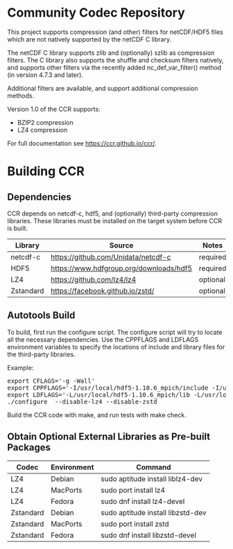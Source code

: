 # Community Codec Repository

This project supports compression (and other) filters for netCDF/HDF5
files which are not natively supported by the netCDF C library.

The netCDF C library supports zlib and (optionally) szlib as
compression filters. The C library also supports the shuffle and
checksum filters natively, and supports other filters via the recently
added nc_def_var_filter() method (in version 4.7.3 and later).

Additional filters are available, and support additional compression
methods.

Version 1.0 of the CCR supports:
* BZIP2 compression
* LZ4 compression

For full documentation see https://ccr.github.io/ccr/.

# Building CCR

## Dependencies

CCR depends on netcdf-c, hdf5, and (optionally) third-party
compression libraries. These libraries must be installed on the target
system before CCR is built.

Library   | Source                                    | Notes
--------- |-------                                    | -----
netcdf-c  | https://github.com/Unidata/netcdf-c       | required
HDF5      | https://www.hdfgroup.org/downloads/hdf5   | required
LZ4       | https://github.com/lz4/lz4                | optional
Zstandard | https://facebook.github.io/zstd/          | optional 

## Autotools Build

To build, first run the configure script. The configure script will
try to locate all the necessary dependencies. Use the CPPFLAGS and
LDFLAGS environment variables to specify the locations of include and
library files for the third-party libraries.

Example:
<pre>
export CFLAGS='-g -Wall'
export CPPFLAGS='-I/usr/local/hdf5-1.10.6_mpich/include -I/usr/local/netcdf-c-4.7.4_hdf5-1.10.6_szip_mpich/include'
export LDFLAGS='-L/usr/local/hdf5-1.10.6_mpich/lib -L/usr/local/netcdf-c-4.7.4_hdf5-1.10.6_szip_mpich/lib'
./configure  --disable-lz4 --disable-zstd 
</pre>

Build the CCR code with make, and run tests with make check.

## Obtain Optional External Libraries as Pre-built Packages

Codec     |  Environment | Command
--------- |------------- | ---------------
LZ4       |  Debian      | sudo aptitude install liblz4-dev
LZ4       |  MacPorts    | sudo port install lz4
LZ4       |  Fedora	 | sudo dnf install lz4-devel
Zstandard |  Debian	 | sudo aptitude install libzstd-dev
Zstandard |  MacPorts	 | sudo port install zstd
Zstandard |  Fedora	 | sudo dnf install libzstd-devel




